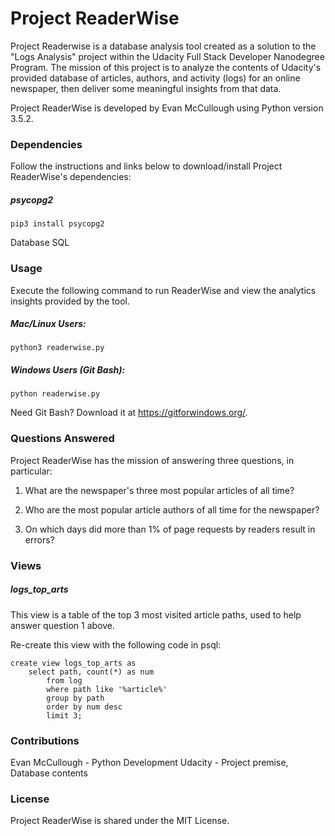 # Project ReaderWise
Project Readerwise is a database analysis tool created as a solution to the "Logs Analysis" project within the Udacity Full Stack Developer Nanodegree Program. The mission of this project is to analyze the contents of Udacity's provided database of articles, authors, and activity (logs) for an online newspaper, then deliver some meaningful insights from that data.

Project ReaderWise is developed by Evan McCullough using Python version 3.5.2.

### Dependencies
Follow the instructions and links below to download/install Project ReaderWise's dependencies:
##### psycopg2
`pip3 install psycopg2`


Database SQL

### Usage
Execute the following command to run ReaderWise and view the analytics insights provided by the tool.

##### Mac/Linux Users:
`python3 readerwise.py`

##### Windows Users (Git Bash):
`python readerwise.py`

Need Git Bash? Download it at https://gitforwindows.org/.

### Questions Answered
Project ReaderWise has the mission of answering three questions, in particular:

1) What are the newspaper's three most popular articles of all time?

2) Who are the most popular article authors of all time for the newspaper?

3) On which days did more than 1% of page requests by readers result in errors?

### Views
##### logs_top_arts
This view is a table of the top 3 most visited article paths, used to help answer question 1 above.

Re-create this view with the following code in psql:
```
create view logs_top_arts as
    select path, count(*) as num
        from log
        where path like '%article%'
        group by path
        order by num desc
        limit 3;
```
### Contributions
Evan McCullough - Python Development
Udacity - Project premise, Database contents

### License
Project ReaderWise is shared under the MIT License.
